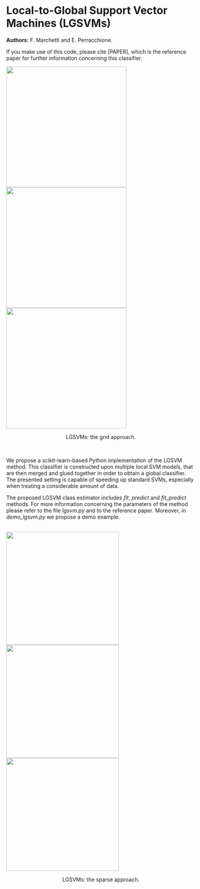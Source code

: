 # Local-to-Global Support Vector Machines (LGSVMs)

**Authors**: F. Marchetti and E. Perracchione.

If you make use of this code, please cite [PAPER], which is the reference paper for further information concerning this classifier.

 <div class="row">
    <img src="https://iili.io/JyowwQ.png" width="320">
    <img src="https://iili.io/JyojAx.png" width="320">
    <img src="https://iili.io/JyoeoB.png" width="320">
  <caption> <p align="center"> LGSVMs: the grid approach. </p> </caption>
</div>
<br />

We propose a scikit-learn-based Python implementation of the LGSVM method. This classifier is constructed upon multiple local SVM models, that are then merged and glued together in order to obtain a global classifier. The presented setting is capable of speeding up standard SVMs, especially when treating a considerable amount of data.

The proposed LGSVM class estimator includes _fit_, _predict_ and _fit_predict_ methods. For more information concerning the parameters of the method please refer to the file *lgsvm.py* and to the reference paper. Moreover, in *demo_lgsvm.py* we propose a demo example.

<br />
 <div class="row">
    <img src="https://iili.io/JyoNtV.png" width="300">
    <img src="https://iili.io/JyoSKF.png" width="300">
    <img src="https://iili.io/JyovP1.png" width="300">
  <caption> <p align="center"> LGSVMs: the sparse approach. </p> </caption>
</div>




